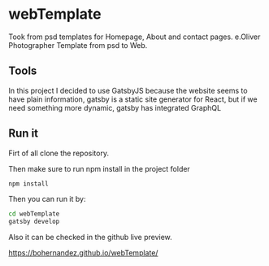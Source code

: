 # webTemplate
Took from psd templates for Homepage, About and contact pages.
e.Oliver Photographer Template from psd to Web.

## Tools
In this project I decided to use GatsbyJS because the website seems to have plain information, gatsby is a static site generator for React, but if we need something more dynamic, gatsby has integrated GraphQL

## Run it
Firt of all clone the repository.

Then make sure to run npm install in the project folder
```sh
npm install
```

Then you can run it by:
```sh
cd webTemplate
gatsby develop
```

Also it can be checked in the github live preview.

https://bohernandez.github.io/webTemplate/


